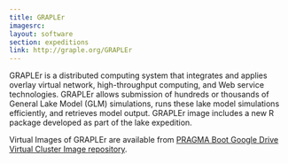 ```yaml
---
title: GRAPLEr
imagesrc: 
layout: software
section: expeditions
link: http://graple.org/GRAPLEr
---
```


GRAPLEr is a distributed computing system that integrates and applies overlay
virtual network, high-throughput computing, and Web service technologies.
GRAPLEr allows submission of hundreds or thousands of General Lake Model (GLM)
simulations, runs these lake model simulations efficiently, and retrieves
model output. GRAPLEr image includes a new R package developed as part of the
lake expedition. 

Virtual Images of GRAPLEr are available from [PRAGMA Boot
Google Drive Virtual Cluster Image repository][1].

[1]: https://drive.google.com/drive/u/0/folders/0B3cw7uKWQ3fXcmdfRHBCTV9KaUU



